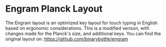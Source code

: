 # Engram Planck Layout
The Engram layout is an optimized key layout for touch typing in English based on ergonomic considerations.
This is a modified verison, with changes made for the Planck's size, and additional keys.
You can find the original layout on: https://github.com/binarybottle/engram